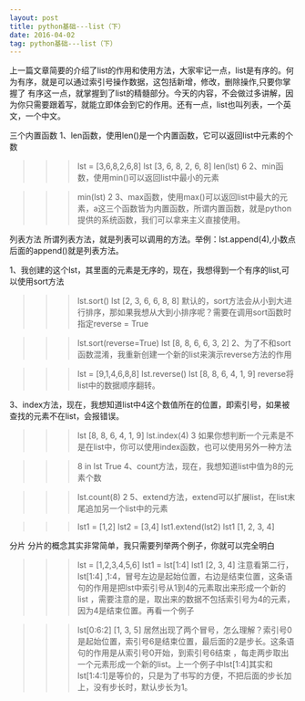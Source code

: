 ```yaml
---
layout: post
title: python基础---list（下）
date: 2016-04-02
tag: python基础---list（下）
--- 
```

上一篇文章简要的介绍了list的作用和使用方法，大家牢记一点，list是有序的。何为有序，就是可以通过索引号操作数据，这包括新增，修改，删除操作,只要你掌握了
有序这一点，就掌握到了list的精髓部分。今天的内容，不会做过多讲解，因为你只需要跟着写，就能立即体会到它的作用。还有一点，list也叫列表，一个英文，一个中文。

 

三个内置函数
1、len函数，使用len()是一个内置函数，它可以返回list中元素的个数

>>> lst = [3,6,8,2,6,8]
>>> lst
[3, 6, 8, 2, 6, 8]
>>> len(lst)
6
2、min函数，使用min()可以返回list中最小的元素

>>> min(lst)
2
3、max函数，使用max()可以返回list中最大的元素，a这三个函数皆为内置函数，所谓内置函数，就是python提供的系统函数，我们可以拿来主义直接使用。

 

列表方法
所谓列表方法，就是列表可以调用的方法。举例：lst.append(4),小数点后面的append()就是列表方法。

1、我创建的这个lst，其里面的元素是无序的，现在，我想得到一个有序的list,可以使用sort方法

>>> lst.sort()
>>> lst
[2, 3, 6, 6, 8, 8]
默认的，sort方法会从小到大进行排序，那如果我想从大到小排序呢？需要在调用sort函数时指定reverse = True

>>> lst.sort(reverse=True)
>>> lst
[8, 8, 6, 6, 3, 2]
2、为了不和sort函数混淆，我重新创建一个新的list来演示reverse方法的作用

>>> lst = [9,1,4,6,8,8]
>>> lst.reverse()
>>> lst
[8, 8, 6, 4, 1, 9]
reverse将list中的数据顺序翻转。

3、index方法，现在，我想知道list中4这个数值所在的位置，即索引号，如果被查找的元素不在list，会报错误。

>>> lst
[8, 8, 6, 4, 1, 9]
>>> lst.index(4)
3
如果你想判断一个元素是不是在list中，你可以使用index函数，也可以使用另外一种方法

>>> 8 in lst
True
4、count方法，现在，我想知道list中值为8的元素个数

>>> lst.count(8)
2
5、extend方法，extend可以扩展list，在list末尾追加另一个list中的元素

>>> lst1 = [1,2]
>>> lst2 = [3,4]
>>> lst1.extend(lst2)
>>> lst1
[1, 2, 3, 4]


 

分片
分片的概念其实非常简单，我只需要列举两个例子，你就可以完全明白

>>> lst = [1,2,3,4,5,6]
>>> lst1 = lst[1:4]
>>> lst1
[2, 3, 4]
注意看第二行，lst[1:4] ,1:4，冒号左边是起始位置，右边是结束位置，这条语句的作用是把lst中索引号从1到4的元素取出来形成一个新的list
，需要注意的是，取出来的数据不包括索引号为4的元素，因为4是结束位置。再看一个例子

>>> lst[0:6:2]
[1, 3, 5]
居然出现了两个冒号，怎么理解？索引号0是起始位置，索引号6是结束位置，最后面的2是步长。这条语句的作用是从索引号0开始，到索引号6结束
，每走两步取出一个元素形成一个新的list。上一个例子中lst[1:4]其实和lst[1:4:1]是等价的，只是为了书写的方便，不把后面的步长加上，没有步长时，默认步长为1。

